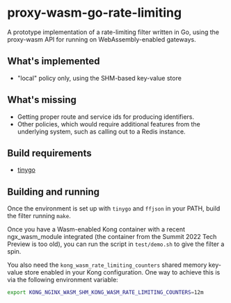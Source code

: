 # proxy-wasm-go-rate-limiting

A prototype implementation of a rate-limiting filter written in Go,
using the proxy-wasm API for running on WebAssembly-enabled gateways.

## What's implemented

* "local" policy only, using the SHM-based key-value store

## What's missing

* Getting proper route and service ids for producing identifiers.
* Other policies, which would require additional features from the
  underlying system, such as calling out to a Redis instance.

## Build requirements

* [tinygo](https://tinygo.org)

## Building and running

Once the environment is set up with `tinygo` and `ffjson` in your PATH,
build the filter running `make`.

Once you have a Wasm-enabled Kong container with a recent ngx_wasm_module
integrated (the container from the Summit 2022 Tech Preview is too old),
you can run the script in `test/demo.sh` to give the filter a spin.

You also need the `kong_wasm_rate_limiting_counters` shared memory
key-value store enabled in your Kong configuration. One way to
achieve this is via the following environment variable:

```sh
export KONG_NGINX_WASM_SHM_KONG_WASM_RATE_LIMITING_COUNTERS=12m
```
